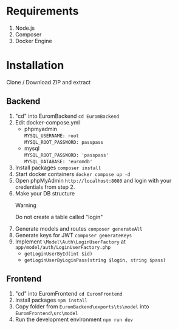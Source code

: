 # Requirements

1. Node.js
2. Composer
3. Docker Engine

# Installation

Clone / Download ZIP and extract

## Backend

1. "cd" into EuromBackend `cd EuromBackend`
2. Edit docker-compose.yml
   - phpmyadmin <br>`MYSQL_USERNAME: root`<br>`MYSQL_ROOT_PASSWORD: passpass`
   - mysql <br>`MYSQL_ROOT_PASSWORD: 'passpass'`<br>`MYSQL_DATABASE: 'euromdb'`
3. Install packages `composer install`
4. Start docker containers `docker compose up -d`
5. Open phpMyAdmin `http://localhost:8080` and login with your credentials from step 2.
6. Make your DB structure
   > [!WARNING]
   > Do not create a table called "login"
7. Generate models and routes `composer generateAll`
8. Generate keys for JWT `composer generateKeys`
9. Implement `\Model\Auth\LoginUserFactory` at `app/model/auth/LoginUserFactory.php`
   - `getLoginUserById(int $id)`
   - `getLoginUserByLoginPass(string $login, string $pass)`

## Frontend

1. "cd" into EuromFrontend `cd EuromFrontend`
2. Install packages `npm install`
3. Copy folder from `EuromBackend\exports\ts\model` into `EuromFrontend\src\model`
4. Run the development environment `npm run dev`
